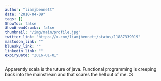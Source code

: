 ```yaml
---
author: "liamjbennett"
date: "2010-04-09"
tags: []
ShowToc: false
ShowBreadCrumbs: false
thumbnail: "/img/main/profile.jpg"
twitter_link: "https://x.com/liamjbennett/status/11887339019"
mastodon_link: ""
bluesky_link: ""
linkedin_link: ""
expiryDate: "2016-01-01"
---
```


Apparently scala is the future of java. Functional programming is creeping back into the mainstream and that scares the hell out of me. :S

